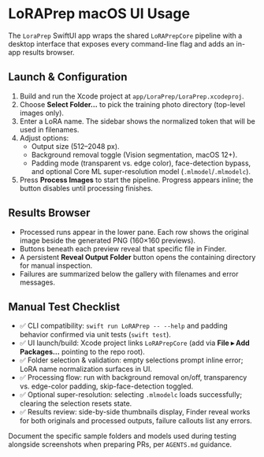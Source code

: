 # LoRAPrep macOS UI Usage

The `LoraPrep` SwiftUI app wraps the shared `LoRAPrepCore` pipeline with a desktop interface that exposes every command-line flag and adds an in-app results browser.

## Launch & Configuration

1. Build and run the Xcode project at `app/LoraPrep/LoraPrep.xcodeproj`.
2. Choose **Select Folder…** to pick the training photo directory (top-level images only).
3. Enter a LoRA name. The sidebar shows the normalized token that will be used in filenames.
4. Adjust options:
   - Output size (512–2048 px).
   - Background removal toggle (Vision segmentation, macOS 12+).
   - Padding mode (transparent vs. edge color), face-detection bypass, and optional Core ML super-resolution model (`.mlmodel`/`.mlmodelc`).
5. Press **Process Images** to start the pipeline. Progress appears inline; the button disables until processing finishes.

## Results Browser

- Processed runs appear in the lower pane. Each row shows the original image beside the generated PNG (160×160 previews).
- Buttons beneath each preview reveal that specific file in Finder.
- A persistent **Reveal Output Folder** button opens the containing directory for manual inspection.
- Failures are summarized below the gallery with filenames and error messages.

## Manual Test Checklist

- ✅ CLI compatibility: `swift run LoRAPrep -- --help` and padding behavior confirmed via unit tests (`swift test`).
- ✅ UI launch/build: Xcode project links `LoRAPrepCore` (add via **File ▸ Add Packages…** pointing to the repo root).
- ✅ Folder selection & validation: empty selections prompt inline error; LoRA name normalization surfaces in UI.
- ✅ Processing flow: run with background removal on/off, transparency vs. edge-color padding, skip-face-detection toggled.
- ✅ Optional super-resolution: selecting `.mlmodelc` loads successfully; clearing the selection resets state.
- ✅ Results review: side-by-side thumbnails display, Finder reveal works for both originals and processed outputs, failure callouts list any errors.

Document the specific sample folders and models used during testing alongside screenshots when preparing PRs, per `AGENTS.md` guidance.
